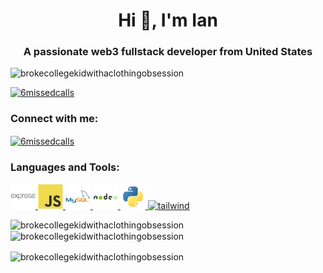 <h1 align="center">Hi 👋, I'm Ian</h1>
<h3 align="center">A passionate web3 fullstack developer from United States</h3>

<p align="left"> <img src="https://komarev.com/ghpvc/?username=brokecollegekidwithaclothingobsession&label=Profile%20views&color=0e75b6&style=flat" alt="brokecollegekidwithaclothingobsession" /> </p>

<p align="left"> <a href="https://twitter.com/6missedcalls" target="blank"><img src="https://img.shields.io/twitter/follow/6missedcalls?logo=twitter&style=for-the-badge" alt="6missedcalls" /></a> </p>

<h3 align="left">Connect with me:</h3>
<p align="left">
<a href="https://twitter.com/6missedcalls" target="blank"><img align="center" src="https://raw.githubusercontent.com/rahuldkjain/github-profile-readme-generator/master/src/images/icons/Social/twitter.svg" alt="6missedcalls" height="30" width="40" /></a>
</p>

<h3 align="left">Languages and Tools:</h3>
<p align="left"> <a href="https://expressjs.com" target="_blank" rel="noreferrer"> <img src="https://raw.githubusercontent.com/devicons/devicon/master/icons/express/express-original-wordmark.svg" alt="express" width="40" height="40"/> </a> <a href="https://developer.mozilla.org/en-US/docs/Web/JavaScript" target="_blank" rel="noreferrer"> <img src="https://raw.githubusercontent.com/devicons/devicon/master/icons/javascript/javascript-original.svg" alt="javascript" width="40" height="40"/> </a> <a href="https://www.mysql.com/" target="_blank" rel="noreferrer"> <img src="https://raw.githubusercontent.com/devicons/devicon/master/icons/mysql/mysql-original-wordmark.svg" alt="mysql" width="40" height="40"/> </a> <a href="https://nodejs.org" target="_blank" rel="noreferrer"> <img src="https://raw.githubusercontent.com/devicons/devicon/master/icons/nodejs/nodejs-original-wordmark.svg" alt="nodejs" width="40" height="40"/> </a> <a href="https://www.python.org" target="_blank" rel="noreferrer"> <img src="https://raw.githubusercontent.com/devicons/devicon/master/icons/python/python-original.svg" alt="python" width="40" height="40"/> </a> <a href="https://tailwindcss.com/" target="_blank" rel="noreferrer"> <img src="https://www.vectorlogo.zone/logos/tailwindcss/tailwindcss-icon.svg" alt="tailwind" width="40" height="40"/> </a> </p>

<p><img align="left" src="https://github-readme-stats.vercel.app/api/top-langs?username=brokecollegekidwithaclothingobsession&show_icons=true&locale=en&layout=compact" alt="brokecollegekidwithaclothingobsession" /></p>

<p>&nbsp;<img align="center" src="https://github-readme-stats.vercel.app/api?username=brokecollegekidwithaclothingobsession&show_icons=true&locale=en" alt="brokecollegekidwithaclothingobsession" /></p>

<p><img align="center" src="https://github-readme-streak-stats.herokuapp.com/?user=brokecollegekidwithaclothingobsession&" alt="brokecollegekidwithaclothingobsession" /></p>
